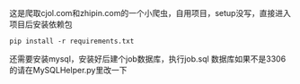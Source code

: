 
这是爬取cjol.com和zhipin.com的一个小爬虫，自用项目，setup没写，直接进入项目后安装依赖包
```
pip install -r requirements.txt
```
还需要安装mysql，安装好后建个job数据库，执行job.sql
数据库如果不是3306的请在MySQLHelper.py里改一下

